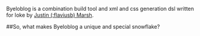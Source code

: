 Byeloblog is a combination build tool and xml and css generation dsl written for Ioke by [Justin (:flaviusb) Marsh](http://flaviusb.net/about).

##So, what makes Byeloblog a unique and special snowflake?

